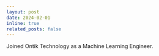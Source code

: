 ```yaml
---
layout: post
date: 2024-02-01 
inline: true
related_posts: false
---
```


Joined Ontik Technology as a Machine Learning Engineer.